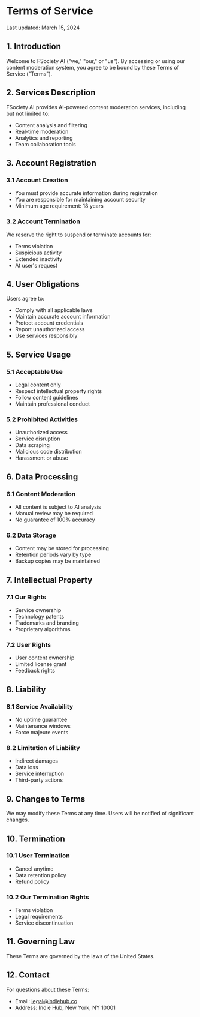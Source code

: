 # Terms of Service

Last updated: March 15, 2024

## 1. Introduction

Welcome to FSociety AI ("we," "our," or "us"). By accessing or using our content moderation system, you agree to be bound by these Terms of Service ("Terms").

## 2. Services Description

FSociety AI provides AI-powered content moderation services, including but not limited to:
- Content analysis and filtering
- Real-time moderation
- Analytics and reporting
- Team collaboration tools

## 3. Account Registration

### 3.1 Account Creation
- You must provide accurate information during registration
- You are responsible for maintaining account security
- Minimum age requirement: 18 years

### 3.2 Account Termination
We reserve the right to suspend or terminate accounts for:
- Terms violation
- Suspicious activity
- Extended inactivity
- At user's request

## 4. User Obligations

Users agree to:
- Comply with all applicable laws
- Maintain accurate account information
- Protect account credentials
- Report unauthorized access
- Use services responsibly

## 5. Service Usage

### 5.1 Acceptable Use
- Legal content only
- Respect intellectual property rights
- Follow content guidelines
- Maintain professional conduct

### 5.2 Prohibited Activities
- Unauthorized access
- Service disruption
- Data scraping
- Malicious code distribution
- Harassment or abuse

## 6. Data Processing

### 6.1 Content Moderation
- All content is subject to AI analysis
- Manual review may be required
- No guarantee of 100% accuracy

### 6.2 Data Storage
- Content may be stored for processing
- Retention periods vary by type
- Backup copies may be maintained

## 7. Intellectual Property

### 7.1 Our Rights
- Service ownership
- Technology patents
- Trademarks and branding
- Proprietary algorithms

### 7.2 User Rights
- User content ownership
- Limited license grant
- Feedback rights

## 8. Liability

### 8.1 Service Availability
- No uptime guarantee
- Maintenance windows
- Force majeure events

### 8.2 Limitation of Liability
- Indirect damages
- Data loss
- Service interruption
- Third-party actions

## 9. Changes to Terms

We may modify these Terms at any time. Users will be notified of significant changes.

## 10. Termination

### 10.1 User Termination
- Cancel anytime
- Data retention policy
- Refund policy

### 10.2 Our Termination Rights
- Terms violation
- Legal requirements
- Service discontinuation

## 11. Governing Law

These Terms are governed by the laws of the United States.

## 12. Contact

For questions about these Terms:
- Email: legal@indiehub.co
- Address: Indie Hub, New York, NY 10001